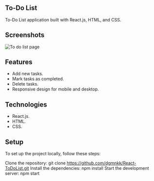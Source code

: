 ## To-Do List
To-Do List application built with React.js, HTML, and CSS.

## Screenshots
![To do list page](https://github.com/dgmnkk/React-ToDoList/assets/125593353/6e1a3f47-3546-4a68-b01b-5a389dade5f7)

## Features
- Add new tasks.
- Mark tasks as completed.
- Delete tasks.
- Responsive design for mobile and desktop.

## Technologies
- React.js.
- HTML.
- CSS.

## Setup
To set up the project locally, follow these steps:

Clone the repository: git clone https://github.com/dgmnkk/React-ToDoList.git
Install the dependencies: npm install
Start the development server: npm start

